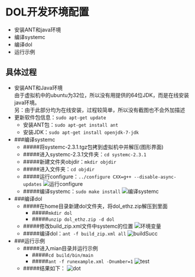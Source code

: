 DOL开发环境配置
=======================
  * 安装ANT和java环境
  * 编译systemc
  * 编译dol
  * 运行示例

## 具体过程
  * 安装ANT和Java环境<br/>
  由于虚拟机中的ubuntu为32位，所以没有用提供的64位JDK，而是在线安装java环境。<br/>另：由于此部分均为在线安装，过程较简单，所以没有截图也不会外加描述
  * 更新软件包信息：`sudo apt-get update`
    * 安装ANT包：`sudo apt-get install ant`
    * 安装JDK：`sudo apt-get install openjdk-7-jdk`
  * ###编译systemc
   	* #####将systemc-2.3.1.tgz包拷到虚拟机中并解压(图形界面)
   	* #####进入systemc-2.3.1文件夹：`cd systemc-2.3.1`
   	* #####新建文件夹objdir：`mkdir objdir`
   	* #####进入文件夹：`cd objdir`
   	* #####运行configure：`../configure CXX=g++ --disable-async-updates` ![运行configure](http://odu4grc0f.bkt.clouddn.com/configure.png)
   	* #####编译systemc：`sudo make install` ![编译systemc](http://odu4grc0f.bkt.clouddn.com/make%20systemc.png)
  * ###编译dol
    * #####在home目录新建dol文件夹，将dol_ethz.zip解压到里面
       *  #####`mkdir dol`
       *  #####`unzip dol_ethz.zip -d dol`
    * #####修改build_zip.xml文件中systemc的位置 ![环境变量](http://odu4grc0f.bkt.clouddn.com/build_zip.JPG)
    * #####编译dol：`ant -f build_zip.xml all` ![buildSucc](http://odu4grc0f.bkt.clouddn.com/ant_f%20build_zip.png)
  * ###运行示例
    * #####进入mian目录并运行示例
        * #####`cd build/bin/main`
        * #####`ant -f runexample.xml -Dnumber=1` ![test](http://odu4grc0f.bkt.clouddn.com/%E7%BC%96%E8%AF%91dol.png)
    * #####结果如下：
    ![dot](http://odu4grc0f.bkt.clouddn.com/%E6%8D%95%E8%8E%B7.JPG)
    